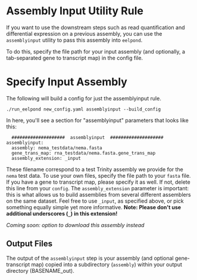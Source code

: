 # Assembly Input Utility Rule


If you want to use the downstream steps such as read quantification and differential expression on a previous assembly, you can use the `assemblyinput` utility to pass this assembly into `eelpond`.


To do this, specify the file path for your input assembly (and optionally, a tab-separated gene to transcript map) in the config file.

# Specify Input Assembly

The following will build a config for just the assemblyinput rule. 
```
./run_eelpond new_config.yaml assemblyinput --build_config
```

In here, you'll see a section for "assemblyinput" parameters that looks like this:

```
  ####################  assemblyinput  ####################
assemblyinput:
  assembly: nema_testdata/nema.fasta
  gene_trans_map: rna_testdata/nema.fasta.gene_trans_map
  assembly_extension: _input
```

These filename correspond to a test Trinity assembly we provide for the `nema` test data. To use your own files, specify the file path to your `fasta` file. If you have a gene to transcript map, please specify it as well. If not, delete this line from your `config`. The `assembly_extension` parameter is important: this is what allows us to build assemblies from several different assemblers on the same dataset. Feel free to use `_input`, as specified above, or pick something equally simple yet
more informative. **Note: Please don't use additional underscores (`_`) in this extension!**


*Coming soon: option to download this assembly instead*

## Output Files

The output of the `assemblyinput` step is your assembly (and optional gene-transcript map) copied into a subdirectory (`assembly`) within your output directory (BASENAME_out). 


